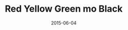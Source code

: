 ---
layout: cassette
artist: "JJ Fresh"
title: "Red Yellow Green mo Black"
permalink: /cassette/single//:title
date: 2015-06-04
cassette: "/assets/images/cassette/jj-fresh-red-yellow-green-mo-black.png"
side-a: "'jj_fresh_-_red_yellow_green_mo_black'"
side-b: "'jj_fresh_-_red_yellow_green_mo_black'"
image: "/assets/images/artwork/jj-fresh-red-yellow-green-mo-black.jpg"
artist_meta: "JJ Fresh"
title_meta: "Red Yellow Green mo Black"
categories: Single
tags: [jj_fresh]
icon: '<i class="demo-icon icon-cassette"></i>'
---